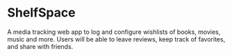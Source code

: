# ShelfSpace
A media tracking web app to log and configure wishlists of books, movies, music and more. Users will be able to leave reviews, keep track of favorites, and share with friends.
